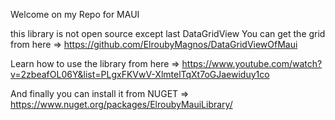Welcome on my Repo for MAUI

this library is not open source except last DataGridView
You can get the grid from here => https://github.com/ElroubyMagnos/DataGridViewOfMaui

Learn how to use the library from here => https://www.youtube.com/watch?v=2zbeafOL06Y&list=PLgxFKVwV-XlmtelTqXt7oGJaewiduy1co

And finally you can install it from NUGET => https://www.nuget.org/packages/ElroubyMauiLibrary/
